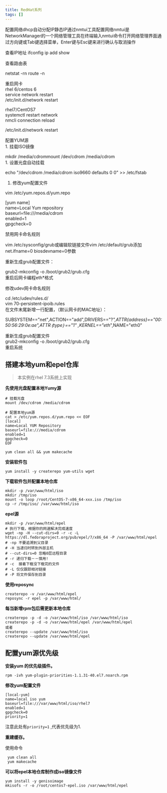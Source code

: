```yaml
---
title: RedHat系列
tags: []
---
```


配置网络dhcp自动分配IP静态IP通过nmtui工具配置网络nmtui是NetworkManager的一个网络管理工具在终端输入nmtui命令打开网络管理界面通过方向键或Tab键选择菜单，Enter键与Esc键来进行确认与取消操作

 查看IP地址
ifconfig    ip add show

 查看路由表

netstat -rn
route -n

 重启网卡  
 rhel 6/centos 6  
service network restart  
/etc/init.d/network restart  

 rhel7/CentOS7  
systemctl restart network  
nmcli connection reload  

/etc/init.d/network restart  

配置YUM源  
	1. 挂载ISO镜像  
 
mkdir /media/cdrommount /dev/cdrom /media/cdrom  
	1. 设置光盘自动挂载  

echo "/dev/cdrom /media/cdrom iso9660 defaults 0 0" >> /etc/fstab  

1. 修改yum配置文件  

vim /etc/yum.repos.d/yum.repo  

[yum name]  
name=Local Yum repository   
baseurl=file:///media/cdrom  
enabled=1  
gpgcheck=0  

禁用网卡命名规则  

vim /etc/sysconfig/grub或编辑软链接文件vim /etc/default/grub添加net.ifname=0 biosdevname=0参数  

重新生成grub配置文件：  

grub2-mkconfig -o /boot/grub2/grub.cfg  
重启后网卡编程eth*格式  

修改udev网卡命名规则  

cd /etc/udev/rules.d/  
vim 70-persistent-ipoib.rules  
在文件末尾新增一行配置，（默认网卡的MAC地址）：  

SUBSYSTEM=="net",ACTION=="add",DRIVERS=="?*",ATTR{address}=="00:50:56:29:0e:ae",ATTR｛type｝=="1" ,KERNEL=="eth*",NAME="eth0"  

重新生成grub配置文件  
grub2-mkconfig -o /boot/grub2/grub.cfg  
重启系统  


## 搭建本地yum和epel仓库

> 本实例在rhel 7.3系统上实现

**先使用光盘配置本地Yumy源**

```shell
# 挂载光盘
mount /dev/cdrom /media/cdrom

# 配置本地yum源
cat > /etc/yum.repos.d/yum.repo << EOF
[local]
name=Local YUM Repository
baseurl=file:///media/cdrom
enabled=1
gpgcheck=0
EOF

yum clean all && yum makecache
```

**安装软件包**

	yum install -y createrepo yum-utils wget


**下载软件包并配置本地仓库**

```
mkdir -p /var/www/html/iso
mkdir /tmp/iso
mount -o loop /root/CentOS-7-x86_64-xxx.iso /tmp/iso
cp -r /tmp/iso/ /var/www/html/iso
```

**epel源**

```
mkdir -p /var/www/html/epel
# 执行下载，根据你的网速解决完成速度
wget -np -H --cut-dirs=0 -r -c -L https://dl.fedoraproject.org/pub/epel/7/x86_64 -P /var/www/html/epel
# -np 不要追溯到父目录
# -H 当递归时转到外部主机
# --cut-dirs=0 忽略0层远程目录
# -r 递归下载－－慎用!
# -c  接着下载没下载完的文件
# -L 仅仅跟踪相对链接
# -P 将文件保存到目录
```

**使用reposync**
```
createrepo -v /var/www/html/epel
reposync -r epel -p /var/www/html/
```

**每当新增rpm包后需更新本地仓库**
```
createrepo -p -d -o /var/www/html/iso /var/www/html/iso
createrepo -p -d -o /var/www/html/epel /var/www/html/epel
或者
createrepo --update /var/www/html/iso
createrepo --update /var/www/html/epel
```

## 配置yum源优先级

**安装yum 的优先级插件。**

	rpm -ivh yum-plugin-priorities-1.1.31-40.el7.noarch.rpm

**修改yum配置文件**
```
[local-yum]
name=local iso yum
baseurl=file:///var/www/html/iso/rhel7
enabled=1
gpgcheck=0
priority=1
```
注意此处有`priority=1` ,代表优先级为1.

**重建缓存。**

使用命令

	 yum clean all
	 yum makecache

**可以将epel本地仓库制作成iso镜像文件**

```
yum install -y genisoimage
mkisofs -r -o /root/centos7-epel.iso /var/www/html/epel
```
